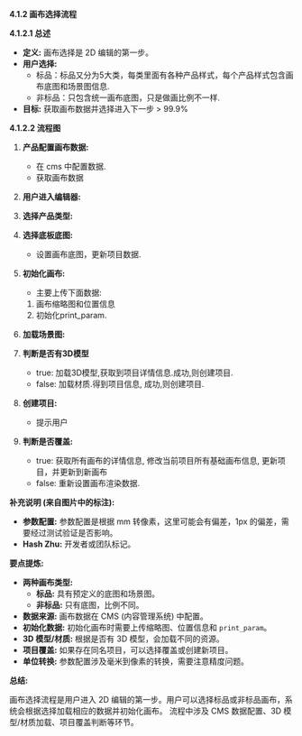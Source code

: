
**4.1.2 画布选择流程**

**4.1.2.1 总述**

*   **定义:** 画布选择是 2D 编辑的第一步。
*   **用户选择:**
    *   标品：标品又分为5大类，每类里面有各种产品样式，每个产品样式包含画布底图和场景图信息.
    *   非标品：只包含统一画布底图，只是做画比例不一样.
*   **目标:** 获取画布数据并选择进入下一步 > 99.9%

**4.1.2.2 流程图**

1.  **产品配置画布数据:**
    *   在 cms 中配置数据.
    *   获取画布数据

2.  **用户进入编辑器:**

3.  **选择产品类型:**

4.  **选择底板底图:**
    *   设置画布底图，更新项目数据.

5.  **初始化画布:**
    *   主要上传下面数据:
       1. 画布缩略图和位置信息
       2. 初始化print_param.

6.  **加载场景图:**

7.  **判断是否有3D模型**
    *   true: 加载3D模型,获取到项目详情信息.成功,则创建项目.
    *   false: 加载材质.得到项目信息, 成功,则创建项目.

8. **创建项目:**
   *  提示用户

9. **判断是否覆盖:**
   *   true: 获取所有画布的详情信息, 修改当前项目所有基础画布信息, 更新项目，并更新到新画布
    *   false: 重新设置画布渲染数据.

**补充说明 (来自图片中的标注):**

*   **参数配置:** 参数配置是根据 mm 转像素，这里可能会有偏差，1px 的偏差，需要经过测试验证是否影响。
*   **Hash Zhu:** 开发者或团队标记。

**要点提炼:**

*   **两种画布类型:**
    *   **标品:** 具有预定义的底图和场景图。
    *   **非标品:** 只有底图，比例不同。
*   **数据来源:** 画布数据在 CMS (内容管理系统) 中配置。
*   **初始化数据:** 初始化画布时需要上传缩略图、位置信息和 `print_param`。
*   **3D 模型/材质:** 根据是否有 3D 模型，会加载不同的资源。
*   **项目覆盖:** 如果存在同名项目，可以选择覆盖或创建新项目。
*   **单位转换:** 参数配置涉及毫米到像素的转换，需要注意精度问题。

**总结:**

画布选择流程是用户进入 2D 编辑的第一步。用户可以选择标品或非标品画布，系统会根据选择加载相应的数据并初始化画布。 流程中涉及 CMS 数据配置、3D 模型/材质加载、项目覆盖判断等环节。
